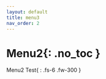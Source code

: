 ```yaml
---
layout: default
title: menu3
nav_order: 2
---
```


# Menu2{: .no_toc }

Menu2 Test{
: .fs-6 .fw-300
}
